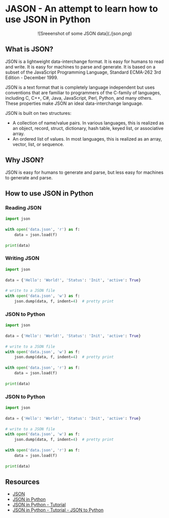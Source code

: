 # JASON - An attempt to learn how to use JSON in Python

<div align="center">
![Sreeenshot of some JSON data](./json.png)
</div>

## What is JSON?

JSON is a lightweight data-interchange format. It is easy for humans to read and write. It is easy for machines to parse and generate. It is based on a subset of the JavaScript Programming Language, Standard ECMA-262 3rd Edition - December 1999.

JSON is a text format that is completely language independent but uses conventions that are familiar to programmers of the C-family of languages, including C, C++, C#, Java, JavaScript, Perl, Python, and many others. These properties make JSON an ideal data-interchange language.

JSON is built on two structures:

- A collection of name/value pairs. In various languages, this is realized as an object, record, struct, dictionary, hash table, keyed list, or associative array.
- An ordered list of values. In most languages, this is realized as an array, vector, list, or sequence.

## Why JSON?

JSON is easy for humans to generate and parse, but less easy for machines to generate and parse.

## How to use JSON in Python

### Reading JSON

```python
import json

with open('data.json', 'r') as f:
    data = json.load(f)

print(data)
```

### Writing JSON

```python
import json

data = {'Hello': 'World!', 'Status': 'Init', 'active': True}

# write to a JSON file
with open('data.json', 'w') as f:
    json.dump(data, f, indent=4)  # pretty print
```

### JSON to Python

```python
import json

data = {'Hello': 'World!', 'Status': 'Init', 'active': True}

# write to a JSON file
with open('data.json', 'w') as f:
    json.dump(data, f, indent=4)  # pretty print

with open('data.json', 'r') as f:
    data = json.load(f)

print(data)
```

### JSON to Python

```python
import json

data = {'Hello': 'World!', 'Status': 'Init', 'active': True}

# write to a JSON file
with open('data.json', 'w') as f:
    json.dump(data, f, indent=4)  # pretty print

with open('data.json', 'r') as f:
    data = json.load(f)

print(data)
```

## Resources

- [JSON](https://www.json.org/)
- [JSON in Python](https://docs.python.org/3/library/json.html)
- [JSON in Python - Tutorial](https://www.w3schools.com/python/python_json.asp)
- [JSON in Python - Tutorial - JSON to Python](https://www.w3schools.com/python/python_json_convert.asp)
